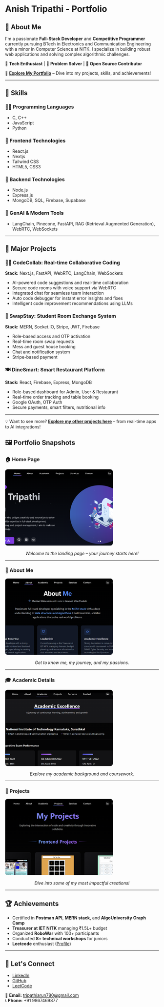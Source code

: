 # Anish Tripathi - Portfolio

## 👋 About Me

I'm a passionate **Full-Stack Developer** and **Competitive Programmer** currently pursuing BTech in Electronics and Communication Engineering with a minor in Computer Science at NITK. I specialize in building robust web applications and solving complex algorithmic challenges.

🔹 **Tech Enthusiast** | 🔹 **Problem Solver** | 🔹 **Open Source Contributor**

🎯 [**Explore My Portfolio**](https://portfolio-sandy-nine-48.vercel.app/) – Dive into my projects, skills, and achievements!

---

## 🧠 Skills

### 👨‍💻 Programming Languages

- C, C++
- JavaScript
- Python

### 🤩 Frontend Technologies

- React.js
- Nextjs
- Tailwind CSS
- HTML5, CSS3

### 🔧 Backend Technologies

- Node.js
- Express.js
- MongoDB, SQL, Firebase, Supabase

### 🤖 GenAI & Modern Tools

- LangChain, Pinecone, FastAPI, RAG (Retrieval Augmented Generation), WebRTC, WebSockets

---

## 🚀 Major Projects


### 🧑‍💻 CodeCollab: Real-time Collaborative Coding

**Stack:** Next.js, FastAPI, WebRTC, LangChain, WebSockets

- AI-powered code suggestions and real-time collaboration
- Secure code rooms with voice support via WebRTC
- Integrated chat for seamless team interaction
- Auto code debugger for instant error insights and fixes
- Intelligent code improvement recommendations using LLMs

### 🔄 SwapStay: Student Room Exchange System

**Stack:** MERN, Socket.IO, Stripe, JWT, Firebase

- Role-based access and OTP activation
- Real-time room swap requests
- Mess and guest house booking
- Chat and notification system
- Stripe-based payment

  
### 🍽️ DineSmart: Smart Restaurant Platform

**Stack:** React, Firebase, Express, MongoDB

- Role-based dashboard for Admin, User & Restaurant
- Real-time order tracking and table booking
- Google OAuth, OTP Auth
- Secure payments, smart filters, nutritional info

---

💡 Want to see more? **[Explore my other projects here](https://portfolio-sandy-nine-48.vercel.app/projects)** – from real-time apps to AI integrations!


## 🖼️ Portfolio Snapshots

### 🏠 Home Page

<img src="./assets/home.png" alt="Home Page" width="70%" style="height: 250px; object-fit: cover; border-radius: 8px;" />

<p align="center"><i>Welcome to the landing page – your journey starts here!</i></p>

---

### 🙋 About Me

<img src="./assets/about.png" alt="About Me" width="70%" style="height: 250px; object-fit: cover; border-radius: 8px;" />

<p align="center"><i>Get to know me, my journey, and my passions.</i></p>

---

### 🎓 Academic Details

<img src="./assets/projects.png" alt="Academic Details" width="70%" style="height: 250px; object-fit: cover; border-radius: 8px;" />

<p align="center"><i>Explore my academic background and coursework.</i></p>

---

### 🚀 Projects

<img src="./assets/featured.png" alt="Projects" width="70%" style="height: 250px; object-fit: cover; border-radius: 8px;" />

<p align="center"><i>Dive into some of my most impactful creations!</i></p>

---

## 🏆 Achievements

- Certified in **Postman API**, **MERN stack**, and **AlgoUniversity Graph Camp**
- **Treasurer at IET NITK** managing ₹1.5L+ budget
- Organized **RoboWar** with 100+ participants
- Conducted **8+ technical workshops** for juniors
- **Leetcode** enthusiast ([Profile](https://leetcode.com/u/AnishTripathi/))

---

## 🔗 Let's Connect

- [LinkedIn](https://www.linkedin.com/in/anish-t-223238270/)
- [GitHub](https://github.com/yourusername)
- [LeetCode](https://leetcode.com/u/AnishTripathi/)

📧 **Email:** tripathiarun780@gmail.com  
📞 **Phone:** +91 9867469877
